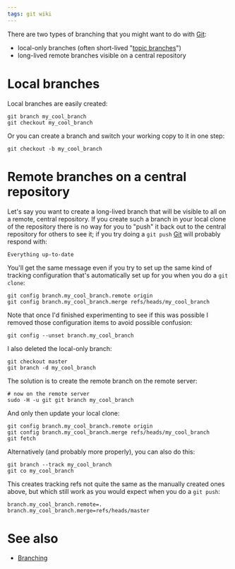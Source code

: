 ```yaml
---
tags: git wiki
---
```


There are two types of branching that you might want to do with [Git](/wiki/Git):

-   local-only branches (often short-lived "[topic branches](/wiki/topic_branches)")
-   long-lived remote branches visible on a central repository

# Local branches

Local branches are easily created:

    git branch my_cool_branch
    git checkout my_cool_branch

Or you can create a branch and switch your working copy to it in one step:

    git checkout -b my_cool_branch

# Remote branches on a central repository

Let's say you want to create a long-lived branch that will be visible to all on a remote, central repository. If you create such a branch in your local clone of the repository there is no way for you to "push" it back out to the central repository for others to see it; if you try doing a `git push` [Git](/wiki/Git) will probably respond with:

    Everything up-to-date

You'll get the same message even if you try to set up the same kind of tracking configuration that's automatically set up for you when you do a `git clone`:

    git config branch.my_cool_branch.remote origin
    git config branch.my_cool_branch.merge refs/heads/my_cool_branch

Note that once I'd finished experimenting to see if this was possible I removed those configuration items to avoid possible confusion:

    git config --unset branch.my_cool_branch

I also deleted the local-only branch:

    git checkout master
    git branch -d my_cool_branch

The solution is to create the remote branch on the remote server:

    # now on the remote server
    sudo -H -u git git branch my_cool_branch

And only then update your local clone:

    git config branch.my_cool_branch.remote origin
    git config branch.my_cool_branch.merge refs/heads/my_cool_branch
    git fetch

Alternatively (and probably more properly), you can also do this:

    git branch --track my_cool_branch
    git co my_cool_branch

This creates tracking refs not quite the same as the manually created ones above, but which still work as you would expect when you do a `git push`:

    branch.my_cool_branch.remote=.
    branch.my_cool_branch.merge=refs/heads/master

# See also

-   [Branching](/wiki/Branching)
